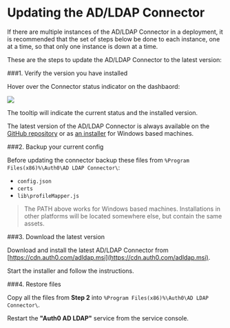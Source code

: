 # Updating the AD/LDAP Connector

If there are multiple instances of the AD/LDAP Connector in a deployment, it is recommended that the set of steps below be done to each instance, one at a time, so that only one instance is down at a time.

These are the steps to update the AD/LDAP Connector to the latest version:

###1. Verify the version you have installed

Hover over the Connector status indicator on the dashbaord:

![](https://cdn.auth0.com/docs/img/adldap-connector-version.png)

The tooltip will indicate the current status and the installed version.

The latest version of the AD/LDAP Connector is always available on the [GitHub repository](https://github.com/auth0/ad-ldap-connector/commits/master) or as [an installer](https://cdn.auth0.com/adldap.msi) for Windows based machines.

###2. Backup your current config

Before updating the connector backup these files from `%Program Files(x86)%\Auth0\AD LDAP Connector\`:
* `config.json`
* `certs`
* `lib\profileMapper.js`

> The PATH above works for Windows based machines. Installations in other platforms will be located somewhere else, but contain the same assets.

###3. Download the latest version

Download and install the latest AD/LDAP Connector from [https://cdn.auth0.com/adldap.msi](https://cdn.auth0.com/adldap.msi).

Start the installer and follow the instructions.

###4. Restore files

Copy all the files from __Step 2__ into `%Program Files(x86)%\Auth0\AD LDAP Connector\`.

Restart the **"Auth0 AD LDAP"** service from the service console.
